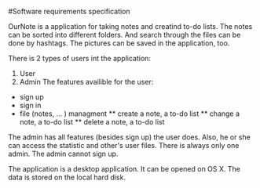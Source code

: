 #Software requirements specification

OurNote is a application for taking notes and creatind to-do lists. The notes can be sorted into different folders. And search through the files can be done by hashtags. The pictures can be saved in the application, too.

There is 2 types of users int the application: 
1. User
2. Admin
The features availible for the user:
* sign up
* sign in
* file (notes, ... ) managment 
** create a note, a to-do list
** change a note, a to-do list
** delete a note, a to-do list

The admin has all features (besides sign up) the user does. Also, he or she can access the statistic and other's user files. There is always only one admin. The admin cannot sign up.    

The application is a desktop application. It can be opened on OS X. The data is stored  on the local hard disk. 
 
